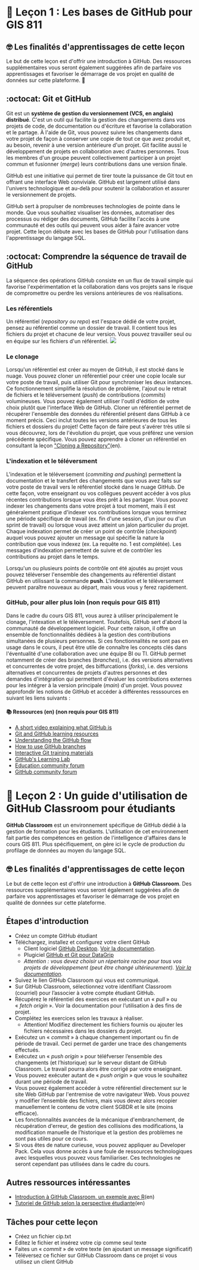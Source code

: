 # :wave: Leçon 1 : Les bases de GitHub pour GIS 811

## 🤓 Les finalités d'apprentissages de cette leçon

Le but de cette leçon est d'offrir une introduction à GitHub. Des ressources supplémentaires vous seront également suggérées afin de parfaire vos apprentissages et favoriser le démarrage de vos projet en qualité de données sur cette plateforme. 🚀

## :octocat: Git et GitHub

Git est un **système de gestion du versionnement (VCS, en anglais) distribué**. C'est un outil qui facilite la gestion des changements dans vos projets de code, de documentation ou d'écriture et favorise la collaboration et le partage. À l'aide de Git, vous pouvez suivre les changements dans votre projet de façon à conserver une copie de tout ce que avez produit et, au besoin, revenir à une version antérieure d'un projet. Git facilite aussi le développement de projets en collaboration avec d'autres personnes. Tous les membres d'un groupe peuvent collectivement participer à un projet commun et fusionner (*merge*) leurs contributions dans une version finale.

GitHub est une initiative qui permet de tirer toute la puissance de Git tout en offrant une interface Web conviviale. GitHub est largement utilisé dans l'univers technologique et au-delà pour soutenir la collaboration et assurer le versionnement de projets.

GitHub sert à propulser de nombreuses technologies de pointe dans le monde. Que vous souhaitiez visualiser les données, automatiser des processus ou rédiger des documents, GitHub facilite l'accès à une communauté et des outils qui peuvent vous aider à faire avancer votre projet. Cette leçon débute avec les bases de GitHub pour l'utilisation dans l'apprentissage du langage SQL.

## :octocat: Comprendre la séquence de travail de GitHub

La séquence des opérations GitHub consiste en un flux de travail simple qui favorise l'expérimentation et la collaboration dans vos projets sans le risque de compromettre ou perdre les versions antérieures de vos réalisations.

### Les référentiels

Un référentiel (*repository ou repo*) est l'espace dédié de votre projet, pensez au référentiel comme un dossier de travail. Il contient tous les fichiers du projet et chacune de leur version. Vous pouvez travailler seul ou en équipe sur les fichiers d'un référentiel.
<img src="https://www.freecodecamp.org/news/content/images/2019/11/explanation.png"></img>

### Le clonage

Lorsqu'un référentiel est créer au moyen de GitHub, il est stocké dans le nuage. Vous pouvez cloner un référentiel pour créer une copie locale sur votre poste de travail, puis utiliser Git pour synchroniser les deux instances. Ce fonctionnement simplifie la résolution de problème, l'ajout ou le retrait de fichiers et le téléversement (*push*) de contributions (*commits*) volumineuses. Vous pouvez également utiliser l'outil d'édition de votre choix plutôt que l'interface Web de GitHub. Cloner un référentiel permet de récupérer l'ensemble des données du référentiel présent dans GitHub à ce moment précis. Ceci inclut toutes les versions antérieures de tous les fichiers et dossiers du projet! Cette façon de faire peut s'avérer très utile si vous découvrez, lors de l'évolution du projet, que vous préférez une version précédente spécifique. Vous pouvez apprendre à cloner un référentiel en consultant la leçon ["Cloning a Repository"](https://docs.github.com/en/github/creating-cloning-and-archiving-repositories/cloning-a-repository)(en).

### L'indexation et le téléversment

L'indexation et le téléversement (*commiting and pushing*) permettent la documentation et le transfert des changements que vous avez faits sur votre poste de travail vers le référentiel stocké dans le nuage GitHub. De cette façon, votre enseignant ou vos collègues peuvent accéder à vos plus récentes contributions lorsque vous êtes prêt à les partager. Vous pouvez indexer les changements dans votre projet à tout moment, mais il est généralement pratique d'indexer vos contributions lorsque vous terminez une période spécifique de travail (ex. fin d'une session, d'un jour ou d'un sprint de travail) ou lorsque vous avez atteint un jalon particulier du projet. Chaque indexation permet de créer un point de contrôle (*checkpoint*) auquel vous pouvez ajouter un message qui spécifie la nature la contribution que vous indexez (ex. La requête no. 1 est complétée). Les messages d'indexation permettent de suivre et de contrôler les contributions au projet dans le temps.

Lorsqu'un ou plusieurs points de contrôle ont été ajoutés au projet vous pouvez téléverser l'ensemble des changements au référentiel distant GitHub en utilissant la commande **push**. L'indexation et le téléversement peuvent paraître nouveaux au départ, mais vous vous y ferez rapidement.

### GitHub, pour aller plus loin (non requis pour GIS 811)

Dans le cadre du cours GIS 811, vous aurez à utiliser principalement le clonage, l'intexation et le téléversement. Toutefois, GitHub sert d'abord la communauté de développement logiciel. Pour cette raison, il offre un ensemble de fonctionnalités dédiées à la gestion des contributions simultanées de plusieurs personnes. Si ces fonctionnalités ne sont pas en usage dans le cours, il peut être utile de connaître les concepts clés dans l'éventualité d'une collaboration avec une équipe BI ou TI. GitHub permet notamment de créer des branches (*branches*), i.e. des versions alternatives et concurrentes de votre projet, des biffurcations (*forks*), i.e. des versions alternatives et concurrentes de projets d'autres personnes et des demandes d'intégration qui permettent d'évaluer les contributions externes pour les intégrer à la version principale (*main*) d'un projet. Vous pouvez approfondir les notions de GitHub et accéder à différentes resssources en suivant les liens suivants :

#### 📚  Ressources (en) (non requis pour GIS 811)
* [A short video explaining what GitHub is](https://www.youtube.com/watch?v=w3jLJU7DT5E&feature=youtu.be) 
* [Git and GitHub learning resources](https://docs.github.com/en/github/getting-started-with-github/git-and-github-learning-resources) 
* [Understanding the GitHub flow](https://guides.github.com/introduction/flow/)
* [How to use GitHub branches](https://www.youtube.com/watch?v=H5GJfcp3p4Q&feature=youtu.be)
* [Interactive Git training materials](https://githubtraining.github.io/training-manual/#/01_getting_ready_for_class)
* [GitHub's Learning Lab](https://lab.github.com/)
* [Education community forum](https://education.github.community/)
* [GitHub community forum](https://github.community/)

# :wave: Leçon 2 : Un guide d'utilisation de **GitHub Classroom** pour étudiants

**GitHub Classroom** est un environnement spécifique de GitHub dédié à la gestion de formation pour les étudiants. L'utilisation de cet environnement fait partie des compétences en gestion de l'intelligence d'affaires dans le cours GIS 811. Plus spécifiquement, on gère ici le cycle de production du profilage de données au moyen du langage SQL.

## 🤓 Les finalités d'apprentissages de cette leçon

Le but de cette leçon est d'offrir une introduction à **GitHub Classroom**. Des ressources supplémentaires vous seront également suggérées afin de parfaire vos apprentissages et favoriser le démarrage de vos projet en qualité de données sur cette plateforme.

## Étapes d'introduction
* Créez un compte GitHub étudiant
* Téléchargez, installez et configurez votre client GitHub
  * Client logiciel [GitHub Desktop](https://desktop.github.com). [Voir la documentation](https://docs.github.com/en/desktop/installing-and-configuring-github-desktop/installing-and-authenticating-to-github-desktop/setting-up-github-desktop).
  * Plugiciel [GitHub et Git pour DataGrip](https://blog.jetbrains.com/datagrip/2018/12/11/datagrip-and-github-step-by-step-integration/)
  * *Attention : vous devez choisir un répertoire racine pour tous vos projets de développement (peut être changé ultérieurement). [Voir la documentation](https://docs.github.com/en/desktop/installing-and-configuring-github-desktop/configuring-and-customizing-github-desktop).*
* Suivez le lien GitHub Classroom qui vous est communiqué.
* Sur GitHub Classroom, sélectionnez votre identifiant Classroom (courriel) pour l’associer à votre compte étudiant GitHub.
* Récupérez le référentiel des exercices en exécutant un « *pull* » ou « *fetch origin* ». Voir la documentation pour l’utilisation à des fins de projet.
* Complétez les exercices selon les travaux à réaliser. 
  * Attention! Modifiez directement les fichiers fournis ou ajouter les fichiers nécessaires dans les dossiers du projet.
* Exécutez un « *commit* » à chaque changement important ou fin de période de travail. Ceci permet de garder une trace des changements effectués.
* Exécutez un « *push origin* » pour téléfverser l’ensemble des changements (et l’historique) sur le serveur distant de GitHub Classroom. Le travail pourra alors être corrigé par votre enseignant.
* Vous pouvez exécuter autant de « *push origin* » que vous le souhaitez durant une période de travail.
* Vous pouvez également accéder à votre référentiel directement sur le site Web GitHub par l'entremise de votre navigateur Web. Vous pouvez y modifier l’ensemble des fichiers, mais vous devez alors recopier manuellement le contenu de votre client SGBDR et le site (moins efficace).
* Les fonctionnalités avancées de la mécanique d'embranchement, de récupération d'erreur, de gestion des collisions des modifications, la modification manuelle de l’historique et la gestion des problèmes ne sont pas utiles pour ce cours.
* Si vous êtes de nature curieuse, vous pouvez appliquer au Developer Pack. Cela vous donne accès à une foule de ressources technologiques avec lesquelles vous pouvez vous familiariser. Ces technologies ne seront cependant pas utilisées dans le cadre du cours.


## Autres ressources intéressantes
* [Introduction à GitHub Classroom, un exemple avec R](https://github.com/jfiksel/github-classroom-for-students)(en)
* [Tutoriel de GitHub selon la perspective étudiante](http://evantilton.com/guides/githubclass/)(en)

## Tâches pour cette leçon
* Créez un fichier cip.txt 
* Éditez le fichier et insérez votre cip comme seul texte
* Faites un « *commit* » de votre texte (en ajoutant un message significatif)
* Téléversez ce fichier sur GitHub Classroom dans ce projet si vous utilisez un client GitHub
